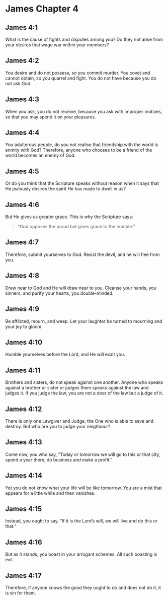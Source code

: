 # James Chapter 4

## James 4:1

What is the cause of fights and disputes among you? Do they not arise from your desires that wage war within your members?

## James 4:2

You desire and do not possess, so you commit murder. You covet and cannot obtain, so you quarrel and fight. You do not have because you do not ask God.

## James 4:3

When you ask, you do not receive, because you ask with improper motives, so that you may spend it on your pleasures.

## James 4:4

You adulterous people, do you not realise that friendship with the world is enmity with God? Therefore, anyone who chooses to be a friend of the world becomes an enemy of God.

## James 4:5

Or do you think that the Scripture speaks without reason when it says that He jealously desires the spirit He has made to dwell in us?

## James 4:6

But He gives us greater grace. This is why the Scripture says:

> “God opposes the proud
> but gives grace to the humble.”

## James 4:7

Therefore, submit yourselves to God. Resist the devil, and he will flee from you.

## James 4:8

Draw near to God and He will draw near to you. Cleanse your hands, you sinners, and purify your hearts, you double-minded.

## James 4:9

Be afflicted, mourn, and weep. Let your laughter be turned to mourning and your joy to gloom.

## James 4:10

Humble yourselves before the Lord, and He will exalt you.

## James 4:11

Brothers and sisters, do not speak against one another. Anyone who speaks against a brother or sister or judges them speaks against the law and judges it. If you judge the law, you are not a doer of the law but a judge of it.

## James 4:12

There is only one Lawgiver and Judge, the One who is able to save and destroy. But who are you to judge your neighbour?

## James 4:13

Come now, you who say, “Today or tomorrow we will go to this or that city, spend a year there, do business and make a profit.”

## James 4:14

Yet you do not know what your life will be like tomorrow. You are a mist that appears for a little while and then vanishes.

## James 4:15

Instead, you ought to say, “If it is the Lord’s will, we will live and do this or that.”

## James 4:16

But as it stands, you boast in your arrogant schemes. All such boasting is evil.

## James 4:17

Therefore, if anyone knows the good they ought to do and does not do it, it is sin for them.
